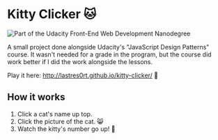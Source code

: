 # Kitty Clicker 🐱
![Part of the Udacity Front-End Web Development Nanodegree](https://img.shields.io/badge/Udacity-Front--End%20Web%20Developer%20Nanodegree-02b3e4.svg)

A small project done alongside Udacity's "JavaScript Design Patterns" course. It wasn't needed for a grade in the program, but the course did work better if I did the work alongside the lessons.

Play it here: http://lastres0rt.github.io/kitty-clicker/ 👾

## How it works

1. Click a cat's name up top. 
2. Click the picture of the cat. 😸
3. Watch the kitty's number go up! 💯
